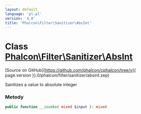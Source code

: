 ```yaml
---
layout: default
language: 'pl-pl'
version: '4.0'
title: 'Phalcon\Filter\Sanitizer\AbsInt'
---
```

# Class [Phalcon\Filter\Sanitizer\AbsInt](Phalcon_Filter_Sanitizer_AbsInt)

[Source on GitHub](https://github.com/phalcon/cphalcon/tree/v{{ page.version }}.0/phalcon/filter/sanitizer/absint.zep)

Sanitizes a value to absolute integer

### Metody

```php
public function __invoke( mixed $input ): mixed
```